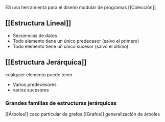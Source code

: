 ES una herramienta para el diseño modular de programas
[[Colección]]
## [[Estructura Lineal]]
- Secuencias de datos
- Todo elemento tiene un único predecesor (salvo el primero)
- Todo elemento tiene un único sucesor (salvo el último)
## [[Estructura Jerárquica]]

cualquier elemento puede tener
- Varios predecesores
- varios sucesores

### Grandes familias de estructuras jerárquicas

[[Árboles]] caso particular de grafos
[[Grafos]] generalización de árboles